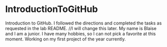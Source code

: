 # IntroductionToGitHub
Introduction to GitHub. I followed the directions and completed the tasks as requested in the lab README. //I will change this later.
My name is Blaise and I am a junior.
I have many hobbies, so I can not pick a favorite at this moment.
Working on my first project of the year currently. 
